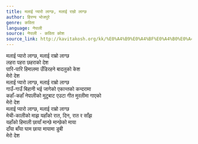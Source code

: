 ```yaml
---
title: मलाई प्यारो लाग्छ, मलाई राम्रो लाग्छ
author: हिरण्य भोजपुरे
genre: कविता
language: नेपाली
source: नेपाली - कविता कोश
source_link: http://kavitakosh.org/kk/%E0%A4%B9%E0%A4%BF%E0%A4%B0%E0%A4%A3%E0%A5%8D%E0%A4%AF_%E0%A4%AD%E0%A5%8B%E0%A4%9C%E0%A4%AA%E0%A5%81%E0%A4%B0%E0%A5%87
---
```


मलाई प्यारो लाग्छ, मलाई राम्रो लाग्छ  
लहरा पहरा छहराको देश  
पारि-पारि हिमालमा उँडिरहने बादलुको केश  
मेरो देश  
मलाई प्यारो लाग्छ, मलाई राम्रो लाग्छ  
गाउँ-गाउँ बिहानी भई जागेको एकान्तको कन्दरामा  
कहाँ-कहाँ नेपालीको मुटुबाट एउटा गीत मुरलीमा गाएको  
मेरो देश  
मलाई प्यारो लाग्छ, मलाई राम्रो लाग्छ  
मेची-कालीको माझ यहाँको रात, दिन, रात र साँझ  
यहाँको हिमाली छायाँ मान्छे मान्छेको माया  
दाँया बाँया घाम छाया मायामा डुबी  
मेरो देश
